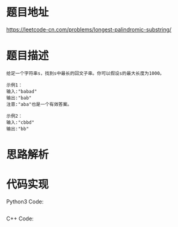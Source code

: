 # **题目地址**
https://leetcode-cn.com/problems/longest-palindromic-substring/
# **题目描述**
```
给定一个字符串s，找到s中最长的回文子串。你可以假设s的最大长度为1000。

示例1：
输入:"babad"
输出:"bab"
注意:"aba"也是一个有效答案。

示例2：
输入:"cbbd"
输出:"bb"
```
# **思路解析**
# **代码实现**
Python3 Code:
```

```
C++ Code:
```

```
